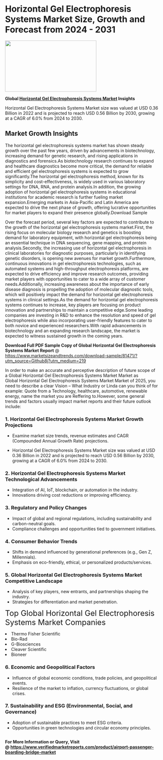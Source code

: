 <H1>Horizontal Gel Electrophoresis Systems Market Size, Growth and Forecast from 2024 - 2031</H1><img class="aligncenter size-medium wp-image-584254" src="https://thirdeyenews.in/wp-content/uploads/2024/09/Global-Market-Research-300x168.jpeg" alt="" width="300" height="168" /><p><strong>Global&nbsp;<a href="https://www.marketsizeandtrends.com/download-sample/81471/?utm_source=Github8j?utm_medium=219">Horizontal Gel Electrophoresis Systems Market</a> Insights</strong></p><p>Horizontal Gel Electrophoresis Systems Market size was valued at USD 0.36 Billion in 2022 and is projected to reach USD 0.56 Billion by 2030, growing at a CAGR of 6.0% from 2024 to 2030.</p><p><h2>Market Growth Insights</h2> <p>The horizontal gel electrophoresis systems market has shown steady growth over the past few years, driven by advancements in biotechnology, increasing demand for genetic research, and rising applications in diagnostics and forensics.As biotechnology research continues to expand and healthcare diagnostics become more critical, the demand for reliable and efficient gel electrophoresis systems is expected to grow significantly.The horizontal gel electrophoresis method, known for its simplicity and cost-effectiveness, is widely used in various laboratory settings for DNA, RNA, and protein analysis.In addition, the growing adoption of horizontal gel electrophoresis systems in educational institutions for academic research is further fueling market expansion.Emerging markets in Asia-Pacific and Latin America are expected to drive the next phase of growth, offering lucrative opportunities for market players to expand their presence globally.Download Sample </p> <p>Over the forecast period, several key factors are expected to contribute to the growth of the horizontal gel electrophoresis systems market.First, the rising focus on molecular biology research and genetics is boosting demand for laboratory equipment, with horizontal gel electrophoresis being an essential technique in DNA sequencing, gene mapping, and protein analysis.Secondly, the increasing use of horizontal gel electrophoresis in clinical laboratories for diagnostic purposes, particularly in identifying genetic disorders, is opening new avenues for market growth.Furthermore, continuous innovations in gel electrophoresis technologies, such as automated systems and high-throughput electrophoresis platforms, are expected to drive efficiency and improve research outcomes, providing market players with opportunities to cater to a wide array of customer needs.Additionally, increasing awareness about the importance of early disease diagnosis is propelling the adoption of molecular diagnostic tools, which will positively impact the demand for horizontal gel electrophoresis systems in clinical settings.As the demand for horizontal gel electrophoresis systems continues to increase, key players are focusing on product innovation and partnerships to maintain a competitive edge.Some leading companies are investing in R&D to enhance the resolution and speed of gel electrophoresis while also incorporating user-friendly features to cater to both novice and experienced researchers.With rapid advancements in biotechnology and an expanding research landscape, the market is expected to witness sustained growth in the coming years.</p><p><span class=""><strong>Download Full PDF Sample Copy of Global Horizontal Gel Electrophoresis Systems Market Report</strong> @ <a href="https://www.marketsizeandtrends.com/download-sample/81471/?utm_source=Github8j?utm_medium=219" target="_blank">https://www.marketsizeandtrends.com/download-sample/81471/?utm_source=Github8j?utm_medium=219</a></span></p><p>In order to make an accurate and perceptive description of future scope of a Global&nbsp;Horizontal Gel Electrophoresis Systems Market Market as Global&nbsp;Horizontal Gel Electrophoresis Systems Market Market of 2025, you need to describe a clear Vision &ndash; What Industry or Linda can you think of for example: Quote from a Technology, healthcare, automotive, renewable energy, name the market you are Reffering to.However, some general trends and factors usually impact market reports and their future outlook include:</p><h3>1.&nbsp;<strong>Horizontal Gel Electrophoresis Systems Market Growth Projections</strong></h3><ul><li>Examine market size trends, revenue estimates and CAGR (Compounded Annual Growth Rate) projections.</li><li><p>Horizontal Gel Electrophoresis Systems Market size was valued at USD 0.36 Billion in 2022 and is projected to reach USD 0.56 Billion by 2030, growing at a CAGR of 6.0% from 2024 to 2030.</p></li></ul><h3>2.&nbsp;<strong>Horizontal Gel Electrophoresis Systems Market Technological Advancements</strong></h3><ul><li>Integration of AI, IoT, blockchain, or automation in the industry.</li><li>Innovations driving cost reductions or improving efficiency.</li></ul><h3>3.&nbsp;<strong>Regulatory and Policy Changes</strong></h3><ul><li>Impact of global and regional regulations, including sustainability and carbon-neutral goals.</li><li>Compliance challenges and opportunities tied to government initiatives.</li></ul><h3>4.&nbsp;<strong>Consumer Behavior Trends</strong></h3><ul><li>Shifts in demand influenced by generational preferences (e.g., Gen Z, Millennials).</li><li>Emphasis on eco-friendly, ethical, or personalized products/services.</li></ul><h3>5.&nbsp;<strong>Global Horizontal Gel Electrophoresis Systems Market Competitive Landscape</strong></h3><ul><li>Analysis of key players, new entrants, and partnerships shaping the industry.</li><li>Strategies for differentiation and market penetration.</li></ul><p data-pm-slice="1 1 []"><span style="color: inherit; font-family: inherit; font-size: 25px;">Top Global Horizontal Gel Electrophoresis Systems Market Companies</span></p><div class="" data-test-id=""><p><li>Thermo Fisher Scientific</li><li> Bio-Rad</li><li> G-Biosciences</li><li> Cleaver Scientific</li><li> Bioneer</li></p></div><h3>6.&nbsp;<strong>Economic and Geopolitical Factors</strong></h3><ul><li>Influence of global economic conditions, trade policies, and geopolitical events.</li><li>Resilience of the market to inflation, currency fluctuations, or global crises.</li></ul><h3>7.&nbsp;<strong>Sustainability and ESG (Environmental, Social, and Governance)</strong></h3><ul><li>Adoption of sustainable practices to meet ESG criteria.</li><li>Opportunities in green technologies and circular economy principles.</li></ul><h2><strong style="font-size: 14px;">For More Information or Query, Visit @&nbsp;</strong><a style="background-color: #ffffff; font-size: 14px;" href="https://www.marketsizeandtrends.com/report/horizontal-gel-electrophoresis-systems-market/" target="_blank">https://www.verifiedmarketreports.com/product/airport-passenger-boarding-bridge-market</a></h2>